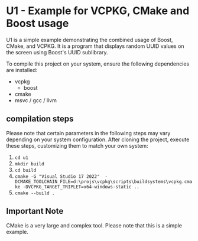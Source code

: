 # U1 - Example for VCPKG, CMake and Boost usage

U1 is a simple example demonstrating the combined usage of Boost, CMake, and VCPKG. It is a program that displays random UUID values on the screen using Boost's UUID sublibrary.

To compile this project on your system, ensure the following dependencies are installed:

* vcpkg
	- boost
* cmake
* msvc / gcc / llvm

## compilation steps

Please note that certain parameters in the following steps may vary depending on your system configuration. After cloning the project, execute these steps, customizing them to match your own system:

1. `cd u1`
2. `mkdir build`
3. `cd build`
4. `cmake -G "Visual Studio 17 2022"  -DCMAKE_TOOLCHAIN_FILE=d:\projs\vcpkg\scripts\buildsystems\vcpkg.cmake -DVCPKG_TARGET_TRIPLET=x64-windows-static ..`
5. `cmake --build .`

## Important Note

CMake is a very large and complex tool. Please note that this is a simple example.
